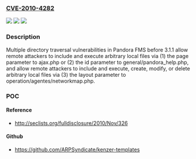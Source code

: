 ### [CVE-2010-4282](https://cve.mitre.org/cgi-bin/cvename.cgi?name=CVE-2010-4282)
![](https://img.shields.io/static/v1?label=Product&message=n%2Fa&color=blue)
![](https://img.shields.io/static/v1?label=Version&message=n%2Fa&color=blue)
![](https://img.shields.io/static/v1?label=Vulnerability&message=n%2Fa&color=brighgreen)

### Description

Multiple directory traversal vulnerabilities in Pandora FMS before 3.1.1 allow remote attackers to include and execute arbitrary local files via (1) the page parameter to ajax.php or (2) the id parameter to general/pandora_help.php, and allow remote attackers to include and execute, create, modify, or delete arbitrary local files via (3) the layout parameter to operation/agentes/networkmap.php.

### POC

#### Reference
- http://seclists.org/fulldisclosure/2010/Nov/326

#### Github
- https://github.com/ARPSyndicate/kenzer-templates

